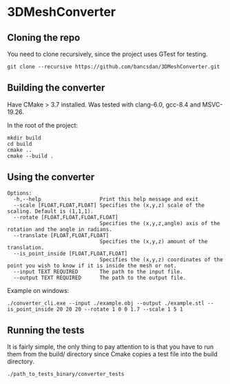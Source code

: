 # 3DMeshConverter

## Cloning the repo

You need to clone recursively, since the project uses GTest for testing.
```
git clone --recursive https://github.com/bancsdan/3DMeshConverter.git
```
## Building the converter

Have CMake > 3.7 installed.
Was tested with clang-6.0, gcc-8.4 and MSVC-19.26.

In the root of the project:
```
mkdir build
cd build
cmake ..
cmake --build .
```

## Using the converter

```
Options:
  -h,--help                   Print this help message and exit
  --scale [FLOAT,FLOAT,FLOAT] Specifies the (x,y,z) scale of the scaling. Default is (1,1,1).
  --rotate [FLOAT,FLOAT,FLOAT,FLOAT]
                              Specifies the (x,y,z,angle) axis of the rotation and the angle in radians.
  --translate [FLOAT,FLOAT,FLOAT]
                              Specifies the (x,y,z) amount of the translation.
  --is_point_inside [FLOAT,FLOAT,FLOAT]
                              Specifies the (x,y,z) coordinates of the point you wish to know if it is inside the mesh or not.
  --input TEXT REQUIRED       The path to the input file.
  --output TEXT REQUIRED      The path to the output file.
```

Example on windows:
```
./converter_cli.exe --input ./example.obj --output ./example.stl --is_point_inside 20 20 20 --rotate 1 0 0 1.7 --scale 1 5 1
```

## Running the tests

It is fairly simple, the only thing to pay attention to is that you have to run them from the build/ directory
since Cmake copies a test file into the build directory.

```
./path_to_tests_binary/converter_tests
```
